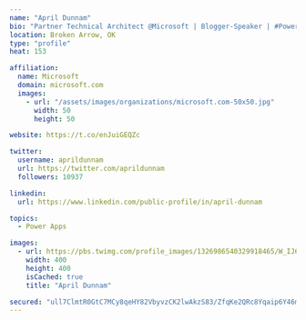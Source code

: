 ```yaml
---
name: "April Dunnam"
bio: "Partner Technical Architect @Microsoft | Blogger-Speaker | #PowerApps, #PowerAutomate, #Office365, #SharePoint | #WIT | #Karaoke Queen"
location: Broken Arrow, OK
type: "profile"
heat: 153

affiliation:
  name: Microsoft
  domain: microsoft.com
  images:
    - url: "/assets/images/organizations/microsoft.com-50x50.jpg"
      width: 50
      height: 50

website: https://t.co/enJuiGEQZc

twitter:
  username: aprildunnam
  url: https://twitter.com/aprildunnam
  followers: 10937

linkedin:
  url: https://www.linkedin.com/public-profile/in/april-dunnam

topics:
  - Power Apps

images:
  - url: https://pbs.twimg.com/profile_images/1326986540329918465/W_IJ6Ih2_400x400.jpg
    width: 400
    height: 400
    isCached: true
    title: "April Dunnam"

secured: "ull7ClmtR0GtC7MCy8qeHY82VbyvzCK2lwAkzS83/ZfqKe2QRc8Yqaip6Y46mRktm7qaK1vLC7OHukDBdCvblKuf/EvqRunZGDY/ESgirWLMlYLTjzFwV7985VYUspKXTFdiDmRt9dO29IYuXo2R08/Nsxd3QSL080lCnEneVoZutajw2G0wV8291M7+IgRq5yCPNykWMtwsKihY5J9tpwPk40+bNDWT3synHkK0FBIyTRQtlxUL78dcltpvRztGkIjPZF2saUhQpyse0JHE7QAWAuO/9gvEfMFZVIG/+1ySPpL7NnsV1O6IwIGDI1MFMCS+WFXR2wIzwb3s/Tu0zzgk9ccQWDtw5mNpAWzqvrgpEacWpErfS1EZIe2pYRrg7SZuxf9UjbG9vCGGveF+45WWxCUs7jLkMtx+zVBWL1w=;9UbTCejnQ5GFQYOWsGMg0Q=="
---
```


